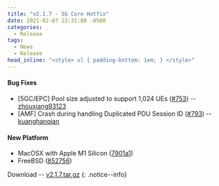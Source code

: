 ```yaml
---
title: "v2.1.7 - 5G Core Hotfix"
date: 2021-02-07 22:31:00 -0500
categories:
  - Release
tags:
  - News
  - Release
head_inline: "<style> ul { padding-bottom: 1em; } </style>"
---
```


#### Bug Fixes
- [5GC/EPC] Pool size adjusted to support 1,024 UEs ([#753](https://github.com/open5gs/open5gs/issues/753)) -- [zhouxiang93123](https://github.com/zhouxiang93123)
- [AMF] Crash during handling Duplicated PDU Session ID ([#793](https://github.com/open5gs/open5gs/issues/783)) -- [kuanghanqian](https://github.com/kuanghanqian)

#### New Platform
- MacOSX with Apple M1 Silicon ([7901a1](https://github.com/open5gs/open5gs/commit/7901a1164fdaa04cf72a5a944f50474d569f619d))
- FreeBSD ([852756](https://github.com/open5gs/open5gs/commit/852756f90222a8e0821f6e1994baa32eafbdc47c))


Download -- [v2.1.7.tar.gz](https://github.com/open5gs/open5gs/archive/v2.1.7.tar.gz)
{: .notice--info}

